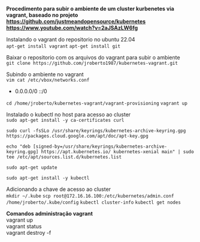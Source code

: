 **Procedimento para subir o ambiente de um cluster kurbenetes via vagrant, baseado no projeto https://github.com/justmeandopensource/kubernetes https://www.youtube.com/watch?v=2aJSAzLW6fg**

Instalando o vagrant do repositorio no ubuntu 22.04 <br>
`apt-get install vagrant`
`apt-get install git`

Baixar o repositorio com os arquivos do vagrant para subir o ambiente <br>
`git clone https://github.com/jroberto1987/kubernetes-vagrant.git`

Subindo o ambiente no vagrant <br>
`vim cat /etc/vbox/networks.conf`
* 0.0.0.0/0 ::/0

`cd /home/jroberto/kubernetes-vagrant/vagrant-provisioning`
`vagrant up`



Instalado o kubectl no host para acesso ao cluster <br>
`sudo apt-get install -y ca-certificates curl`

`sudo curl -fsSLo /usr/share/keyrings/kubernetes-archive-keyring.gpg https://packages.cloud.google.com/apt/doc/apt-key.gpg`

`echo "deb [signed-by=/usr/share/keyrings/kubernetes-archive-keyring.gpg] https://apt.kubernetes.io/ kubernetes-xenial main" | sudo tee /etc/apt/sources.list.d/kubernetes.list`

`sudo apt-get update`

`sudo apt-get install -y kubectl`

Adicionando a chave de acesso ao cluster <br>
`mkdir ~/.kube`
`scp root@172.16.16.100:/etc/kubernetes/admin.conf /home/jroberto/.kube/config`
`kubectl cluster-info`
`kubectl get nodes`

**Comandos administração vagrant** <br>
vagrant up <br>
vagrant status <br>
vagrant destroy -f <br>